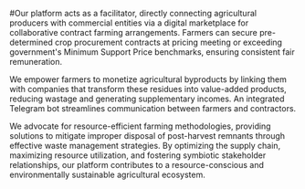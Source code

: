 #Our platform acts as a facilitator, directly connecting agricultural producers with commercial entities via a digital marketplace for collaborative contract farming arrangements. Farmers can secure pre-determined crop procurement contracts at pricing meeting or exceeding government's Minimum Support Price benchmarks, ensuring consistent fair remuneration.

We empower farmers to monetize agricultural byproducts by linking them with companies that transform these residues into value-added products, reducing wastage and generating supplementary incomes. An integrated Telegram bot streamlines communication between farmers and contractors.

We advocate for resource-efficient farming methodologies, providing solutions to mitigate improper disposal of post-harvest remnants through effective waste management strategies. By optimizing the supply chain, maximizing resource utilization, and fostering symbiotic stakeholder relationships, our platform contributes to a resource-conscious and environmentally sustainable agricultural ecosystem.
